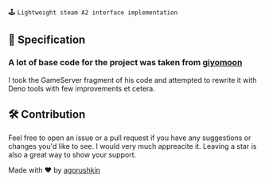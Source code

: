 🕹️ `Lightweight steam A2 interface implementation`

## 📝 Specification

### A lot of base code for the project was taken from [giyomoon](https://github.com/GiyoMoon/steam-server-query)

I took the GameServer fragment of his code and attempted to rewrite it with Deno
tools with few improvements et cetera.

## 🛠️ Contribution

Feel free to open an issue or a pull request if you have any suggestions or
changes you'd like to see. I would very much appreacite it. Leaving a star is
also a great way to show your support.

Made with ❤️ by [agorushkin](https://github.com/agorushkin)
